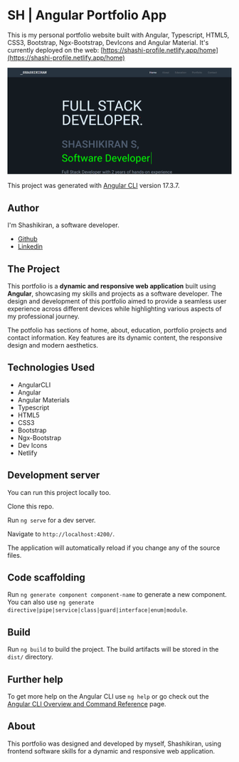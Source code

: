 # SH | Angular Portfolio App

This is my personal portfolio website built with Angular, Typescript, HTML5, CSS3, Bootstrap, Ngx-Bootstrap, DevIcons and Angular Material. It's currently deployed on the web: [https://shashi-profile.netlify.app/home](https://shashi-profile.netlify.app/home)

![Shashikiran's Portfolio](shashi-portfolio.png)

This project was generated with [Angular CLI](https://github.com/angular/angular-cli) version 17.3.7.

## Author

I'm Shashikiran, a software developer.

- [Github](https://github.com/Shashi0620)
- [Linkedin](https://www.linkedin.com/in/shashikiran-s-a7a8891a1)

## The Project

This portfolio is a **dynamic and responsive web application** built using **Angular**, showcasing my skills and projects as a software developer. The design and development of this portfolio aimed to provide a seamless user experience across different devices while highlighting various aspects of my professional journey. 

The potfolio has sections of home, about, education, portfolio projects and contact information. Key features are its dynamic content, the responsive design and modern aesthetics.

## Technologies Used

- AngularCLI
- Angular
- Angular Materials
- Typescript
- HTML5
- CSS3
- Bootstrap
- Ngx-Bootstrap
- Dev Icons
- Netlify

## Development server

You can run this project locally too.

Clone this repo.

Run `ng serve` for a dev server. 

Navigate to `http://localhost:4200/`. 

The application will automatically reload if you change any of the source files.

## Code scaffolding

Run `ng generate component component-name` to generate a new component. You can also use `ng generate directive|pipe|service|class|guard|interface|enum|module`.

## Build

Run `ng build` to build the project. The build artifacts will be stored in the `dist/` directory.

## Further help

To get more help on the Angular CLI use `ng help` or go check out the [Angular CLI Overview and Command Reference](https://angular.io/cli) page.

## About

This portfolio was designed and developed by myself, Shashikiran, using frontend software skills for a dynamic and responsive web application.